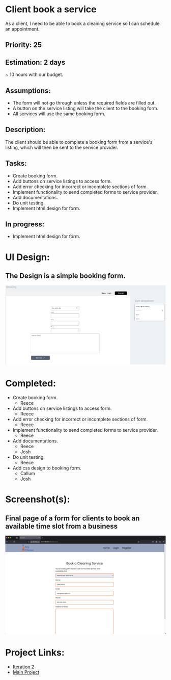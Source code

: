 # Client book a service
As a client, I need to be able to book a cleaning service so I can schedule an appointment.

## Priority: 25

## Estimation: 2 days
~ 10 hours with our budget.

## Assumptions:
- The form will not go through unless the required fields are filled out.
- A button on the service listing will take the client to the booking form.
- All services will use the same booking form.

## Description:
The client should be able to complete a booking form from a service's listing, which will then be sent to the service provider.

## Tasks:
- Create booking form.
- Add buttons on service listings to access form.
- Add error checking for incorrect or incomplete sections of form.
- Implement functionality to send completed forms to service provider.
- Add documentations.
- Do unit testing.
- Implement html design for form.

## In progress:
- Implement html design for form.

# UI Design:
## The Design is a simple booking form.
![Wireframe - Availability calendar](../screenshots/iteration2_wireframe_booking.png)

# Completed:
- Create booking form. 
    - Reece
- Add buttons on service listings to access form.
    - Reece
- Add error checking for incorrect or incomplete sections of form. 
    - Reece
- Implement functionality to send completed forms to service provider. 
    - Reece
- Add documentations.
    - Reece
    - Josh
- Do unit testing.
    - Reece
- Add css design to booking form. 
    - Callum
    - Josh


# Screenshot(s):
## Final page of a form for clients to book an available time slot from a business
![Service provider availability schedule](../screenshots/booking.png)

# Project Links:
- [Iteration 2](../iteration_2.md)
- [Main Project](../../README.md)
